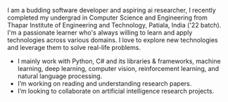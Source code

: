 I am a budding software developer and aspiring ai researcher, I recently completed my undergrad in Computer Science and Engineering from Thapar Institute of Engineering and Technology, Patiala, India ('22 batch). I'm a passionate learner who's always willing to learn and apply technologies across various domains. I love to explore new technologies and leverage them to solve real-life problems.

- I mainly work with Python, C# and its libraries & frameworks, machine learning, deep learning, computer vision, reinforcement learning, and natural language processing.
- I’m working on reading and understanding research papers.
- I’m looking to collaborate on artificial intelligence research projects.
